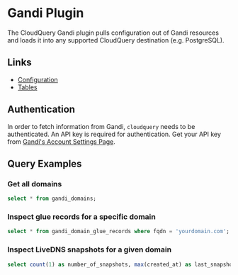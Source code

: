 # Gandi Plugin

The CloudQuery Gandi plugin pulls configuration out of Gandi resources and loads it into any supported CloudQuery destination (e.g. PostgreSQL).

## Links

- [Configuration](./docs/configuration.md)
- [Tables](./docs/tables/README.md)

## Authentication

In order to fetch information from Gandi, `cloudquery` needs to be authenticated. An API key is required for authentication. Get your API key from [Gandi's Account Settings Page](https://account.gandi.net/en/).

## Query Examples

### Get all domains

```sql
select * from gandi_domains;
```

### Inspect glue records for a specific domain

```sql
select * from gandi_domain_glue_records where fqdn = 'yourdomain.com';
```

### Inspect LiveDNS snapshots for a given domain

```sql
select count(1) as number_of_snapshots, max(created_at) as last_snapshot_at from gandi_livedns_snapshots where fqdn = 'yourdomain.com';
```
